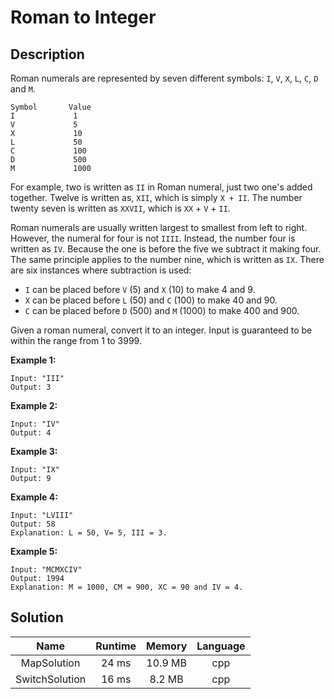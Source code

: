 
# Roman to Integer

## Description

Roman numerals are represented by seven different symbols: `I`, `V`, `X`, `L`, `C`, `D` and `M`.
```
Symbol       Value
I             1
V             5
X             10
L             50
C             100
D             500
M             1000
```

For example, two is written as `II` in Roman numeral, just two one's added together. Twelve is written as, `XII`, which is simply `X + II`. The number twenty seven is written as `XXVII`, which is `XX` + `V` + `II`.

Roman numerals are usually written largest to smallest from left to right. However, the numeral for four is not `IIII`. Instead, the number four is written as `IV`. Because the one is before the five we subtract it making four. The same principle applies to the number nine, which is written as `IX`. There are six instances where subtraction is used:

- `I` can be placed before `V` (5) and `X` (10) to make 4 and 9. 
- `X` can be placed before `L` (50) and `C` (100) to make 40 and 90. 
- `C` can be placed before `D` (500) and `M` (1000) to make 400 and 900.

Given a roman numeral, convert it to an integer. Input is guaranteed to be within the range from 1 to 3999.

**Example 1:**
```
Input: "III"
Output: 3
```

**Example 2:**
```
Input: "IV"
Output: 4
```

**Example 3:**
```
Input: "IX"
Output: 9
```

**Example 4:**
```
Input: "LVIII"
Output: 58
Explanation: L = 50, V= 5, III = 3.
```

**Example 5:**
```
Input: "MCMXCIV"
Output: 1994
Explanation: M = 1000, CM = 900, XC = 90 and IV = 4.
```
## Solution
| Name          | Runtime           | Memory  |  Language |
| :-----------: |:-------------:    | :-----: | :-------: |
| MapSolution       | 24 ms              | 10.9 MB  |    cpp    |
| SwitchSolution    | 16 ms              | 8.2 MB  |    cpp    |

